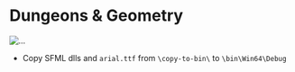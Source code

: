 # Dungeons & Geometry

![...](https://media4.giphy.com/media/5x89XRx3sBZFC/giphy.gif)

- Copy SFML dlls and `arial.ttf` from `\copy-to-bin\` to `\bin\Win64\Debug`

